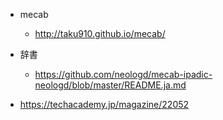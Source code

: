 * mecab
  + http://taku910.github.io/mecab/

* 辞書
  + https://github.com/neologd/mecab-ipadic-neologd/blob/master/README.ja.md

* https://techacademy.jp/magazine/22052
